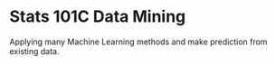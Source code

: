# Stats 101C Data Mining
Applying many Machine Learning methods and make prediction from existing data.
